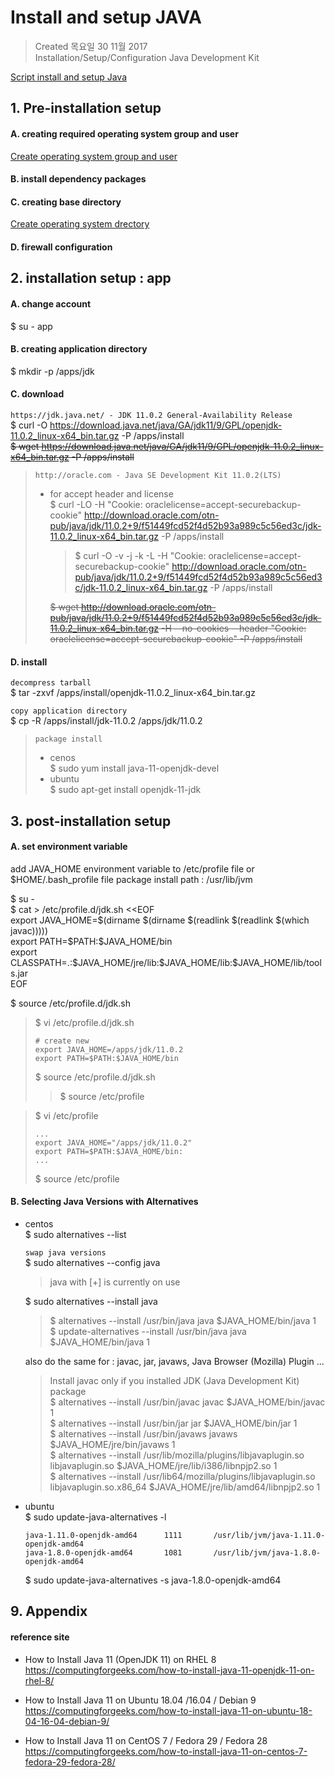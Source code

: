 # Install and setup JAVA

>Created 목요일 30 11월 2017  
Installation/Setup/Configuration Java Development Kit

[Script install and setup Java](install.n.setup.script.md)

## 1. Pre-installation setup

#### A. creating required operating system group and user
[Create operating system group and user](/reference.notes/TA/system/management.account.n.group)

#### B. install dependency packages

#### C. creating base directory
[Create operating system drectory](/reference.notes/TA/system/management.directory.md)

#### D. firewall configuration

## 2. installation setup : app

#### A. change account
$ su - app

#### B. creating application directory
$ mkdir -p /apps/jdk

#### C. download
`https://jdk.java.net/ - JDK 11.0.2 General-Availability Release`  
$ curl -O https://download.java.net/java/GA/jdk11/9/GPL/openjdk-11.0.2_linux-x64_bin.tar.gz -P /apps/install  
~~$ wget https://download.java.net/java/GA/jdk11/9/GPL/openjdk-11.0.2_linux-x64_bin.tar.gz -P /apps/install~~

>`http://oracle.com - Java SE Development Kit 11.0.2(LTS)`
>* for accept header and license  
>$ curl -LO -H "Cookie: oraclelicense=accept-securebackup-cookie" http://download.oracle.com/otn-pub/java/jdk/11.0.2+9/f51449fcd52f4d52b93a989c5c56ed3c/jdk-11.0.2_linux-x64_bin.tar.gz -P /apps/install
>   >$ curl -O -v -j -k -L -H "Cookie: oraclelicense=accept-securebackup-cookie" http://download.oracle.com/otn-pub/java/jdk/11.0.2+9/f51449fcd52f4d52b93a989c5c56ed3c/jdk-11.0.2_linux-x64_bin.tar.gz -P /apps/install  
>
>   ~~$ wget http://download.oracle.com/otn-pub/java/jdk/11.0.2+9/f51449fcd52f4d52b93a989c5c56ed3c/jdk-11.0.2_linux-x64_bin.tar.gz -H --no-cookies --header "Cookie: oraclelicense=accept-securebackup-cookie" -P /apps/install~~

#### D. install
`decompress tarball`  
$ tar -zxvf /apps/install/openjdk-11.0.2_linux-x64_bin.tar.gz

`copy application directory`  
$ cp -R /apps/install/jdk-11.0.2 /apps/jdk/11.0.2

>`package install`
>* cenos  
>  $ sudo yum install java-11-openjdk-devel
>* ubuntu  
>$ sudo apt-get install openjdk-11-jdk

## 3. post-installation setup

#### A. set environment variable
add JAVA_HOME environment variable to /etc/profile file or $HOME/.bash_profile file package install path : /usr/lib/jvm

$ su -  
$ cat > /etc/profile.d/jdk.sh <<EOF  
export JAVA_HOME=$(dirname $(dirname $(readlink $(readlink $(which javac)))))  
export PATH=\$PATH:\$JAVA_HOME/bin  
export CLASSPATH=.:\$JAVA_HOME/jre/lib:\$JAVA_HOME/lib:\$JAVA_HOME/lib/tools.jar  
EOF

$ source /etc/profile.d/jdk.sh

>$ vi /etc/profile.d/jdk.sh
>```
># create new
>export JAVA_HOME=/apps/jdk/11.0.2
>export PATH=$PATH:$JAVA_HOME/bin
>```
>$ source /etc/profile.d/jdk.sh
>>$ source /etc/profile

>$ vi /etc/profile
>```
>...
>export JAVA_HOME="/apps/jdk/11.0.2"
>export PATH=$PATH:$JAVA_HOME/bin:
>...
>```
>$ source /etc/profile

#### B. Selecting Java Versions with Alternatives
* centos  
  $ sudo alternatives --list
  
  `swap java versions`  
  $ sudo alternatives --config java  
  >  java with [+] is currently on use
  
  $ sudo alternatives --install java  
  > $ alternatives --install /usr/bin/java java $JAVA_HOME/bin/java 1  
  > $ update-alternatives --install /usr/bin/java java $JAVA_HOME/bin/java 1
  
  also do the same for :  javac, jar, javaws, Java Browser (Mozilla) Plugin ...  
  > Install javac only if you installed JDK (Java Development Kit) package  
  > $ alternatives --install /usr/bin/javac javac $JAVA_HOME/bin/javac 1  
  > $ alternatives --install /usr/bin/jar jar $JAVA_HOME/bin/jar 1  
  > $ alternatives --install /usr/bin/javaws javaws $JAVA_HOME/jre/bin/javaws 1  
  > $ alternatives --install /usr/lib/mozilla/plugins/libjavaplugin.so libjavaplugin.so $JAVA_HOME/jre/lib/i386/libnpjp2.so 1  
  > $ alternatives --install /usr/lib64/mozilla/plugins/libjavaplugin.so libjavaplugin.so.x86_64 $JAVA_HOME/jre/lib/amd64/libnpjp2.so 1
  
* ubuntu  
  $ sudo update-java-alternatives -l
  ```
  java-1.11.0-openjdk-amd64      1111       /usr/lib/jvm/java-1.11.0-openjdk-amd64
  java-1.8.0-openjdk-amd64       1081       /usr/lib/jvm/java-1.8.0-openjdk-amd64
  ```
  
  $ sudo update-java-alternatives -s java-1.8.0-openjdk-amd64

## 9. Appendix

#### reference site

- How to Install Java 11 (OpenJDK 11) on RHEL 8  
https://computingforgeeks.com/how-to-install-java-11-openjdk-11-on-rhel-8/

- How to Install Java 11 on Ubuntu 18.04 /16.04 / Debian 9  
https://computingforgeeks.com/how-to-install-java-11-on-ubuntu-18-04-16-04-debian-9/

- How to Install Java 11 on CentOS 7 / Fedora 29 / Fedora 28  
https://computingforgeeks.com/how-to-install-java-11-on-centos-7-fedora-29-fedora-28/
